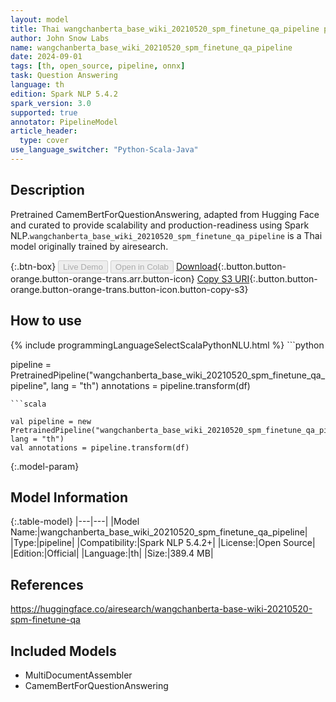 ```yaml
---
layout: model
title: Thai wangchanberta_base_wiki_20210520_spm_finetune_qa_pipeline pipeline CamemBertForQuestionAnswering from airesearch
author: John Snow Labs
name: wangchanberta_base_wiki_20210520_spm_finetune_qa_pipeline
date: 2024-09-01
tags: [th, open_source, pipeline, onnx]
task: Question Answering
language: th
edition: Spark NLP 5.4.2
spark_version: 3.0
supported: true
annotator: PipelineModel
article_header:
  type: cover
use_language_switcher: "Python-Scala-Java"
---
```


## Description

Pretrained CamemBertForQuestionAnswering, adapted from Hugging Face and curated to provide scalability and production-readiness using Spark NLP.`wangchanberta_base_wiki_20210520_spm_finetune_qa_pipeline` is a Thai model originally trained by airesearch.

{:.btn-box}
<button class="button button-orange" disabled>Live Demo</button>
<button class="button button-orange" disabled>Open in Colab</button>
[Download](https://s3.amazonaws.com/auxdata.johnsnowlabs.com/public/models/wangchanberta_base_wiki_20210520_spm_finetune_qa_pipeline_th_5.4.2_3.0_1725162005551.zip){:.button.button-orange.button-orange-trans.arr.button-icon}
[Copy S3 URI](s3://auxdata.johnsnowlabs.com/public/models/wangchanberta_base_wiki_20210520_spm_finetune_qa_pipeline_th_5.4.2_3.0_1725162005551.zip){:.button.button-orange.button-orange-trans.button-icon.button-copy-s3}

## How to use



<div class="tabs-box" markdown="1">
{% include programmingLanguageSelectScalaPythonNLU.html %}
```python

pipeline = PretrainedPipeline("wangchanberta_base_wiki_20210520_spm_finetune_qa_pipeline", lang = "th")
annotations =  pipeline.transform(df)   

```
```scala

val pipeline = new PretrainedPipeline("wangchanberta_base_wiki_20210520_spm_finetune_qa_pipeline", lang = "th")
val annotations = pipeline.transform(df)

```
</div>

{:.model-param}
## Model Information

{:.table-model}
|---|---|
|Model Name:|wangchanberta_base_wiki_20210520_spm_finetune_qa_pipeline|
|Type:|pipeline|
|Compatibility:|Spark NLP 5.4.2+|
|License:|Open Source|
|Edition:|Official|
|Language:|th|
|Size:|389.4 MB|

## References

https://huggingface.co/airesearch/wangchanberta-base-wiki-20210520-spm-finetune-qa

## Included Models

- MultiDocumentAssembler
- CamemBertForQuestionAnswering
